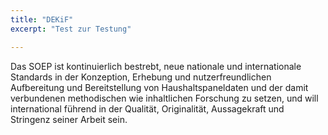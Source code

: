 ```yaml
---
title: "DEKiF"
excerpt: "Test zur Testung"

---
```


Das SOEP ist kontinuierlich bestrebt, neue nationale und internationale Standards in der Konzeption, Erhebung und nutzerfreundlichen Aufbereitung und Bereitstellung von Haushaltspaneldaten und der damit verbundenen methodischen wie inhaltlichen Forschung zu setzen, und will international führend in der Qualität, Originalität, Aussagekraft und Stringenz seiner Arbeit sein.
